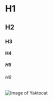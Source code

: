 # H1
## H2
### H3
#### H4
##### H5
###### H6
<img src="https://octodex.github.com/images/yaktocat.png" alt="Image of Yaktocat"> </img>
